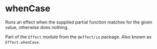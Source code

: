 # whenCase

Runs an effect when the supplied partial function matches for the given
value, otherwise does nothing.

Part of the `Effect` module from the `@effect/io` package. Also known as `Effect.whenCase`.
